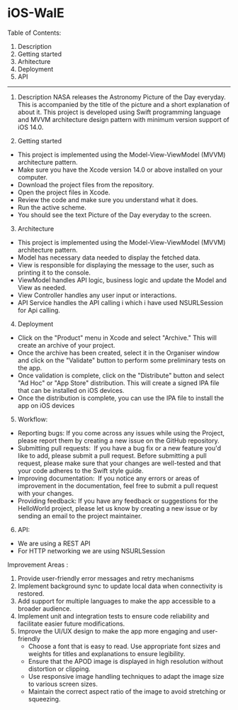 # iOS-WalE
Table of Contents:
1. Description
2. Getting started
3. Arhitecture
4. Deployment
5. API


---------------
1. Description
	NASA releases the Astronomy Picture of the Day everyday. This is accompanied by the title of the picture and a short explanation of about it. This project is developed using Swift programming language and MVVM architecture design pattern with minimum version support of iOS 14.0.

2. Getting started
* This project is implemented using the Model-View-ViewModel (MVVM) architecture pattern.
* Make sure you have the Xcode version 14.0 or above installed on your computer.
* Download the project files from the repository.
* Open the project files in Xcode.
* Review the code and make sure you understand what it does.
* Run the active scheme.
* You should see the text Picture of the Day everyday to the screen. 

3. Architecture
* This project is implemented using the Model-View-ViewModel (MVVM) architecture pattern.
* Model has necessary data needed to display the fetched data.
* View is responsible for displaying the message to the user, such as printing it to the console.
* ViewModel handles API logic, business logic and update the Model and View as needed.
* View Controller handles any user input or interactions.
* API Service handles the API calling i which i have used NSURLSession for Api calling.

4. Deployment
* Click on the "Product" menu in Xcode and select "Archive." This will create an archive of your project.
* Once the archive has been created, select it in the Organiser window and click on the "Validate" button to perform some preliminary tests on the app.
* Once validation is complete, click on the "Distribute" button and select "Ad Hoc" or "App Store" distribution. This will create a signed IPA file that can be installed on iOS devices.
* Once the distribution is complete, you can use the IPA file to install the app on iOS devices

5. Workflow:
* Reporting bugs: If you come across any issues while using the Project, please report them by creating a new issue on the GitHub repository.
* Submitting pull requests:  If you have a bug fix or a new feature you'd like to add, please submit a pull request. Before submitting a pull request, please make sure that your changes are well-tested and that your code adheres to the Swift style guide.
* Improving documentation:  If you notice any errors or areas of improvement in the documentation, feel free to submit a pull request with your changes.
* Providing feedback: If you have any feedback or suggestions for the HelloWorld project, please let us know by creating a new issue or by sending an email to the project maintainer.

6. API: 
* We are using a REST API
* For HTTP networking we are using NSURLSession



Improvement Areas :
1. Provide user-friendly error messages and retry mechanisms
2. Implement background sync to update local data when connectivity is restored.
3. Add support for multiple languages to make the app accessible to a broader audience.
4. Implement unit and integration tests to ensure code reliability and facilitate easier future modifications. 
5. Improve the UI/UX design to make the app more engaging and user-friendly
	- Choose a font that is easy to read. Use appropriate font sizes and weights for titles and explanations to ensure legibility.
	- Ensure that the APOD image is displayed in high resolution without distortion or clipping. 
	- Use responsive image handling techniques to adapt the image size to various screen sizes.
	- Maintain the correct aspect ratio of the image to avoid stretching or squeezing.
